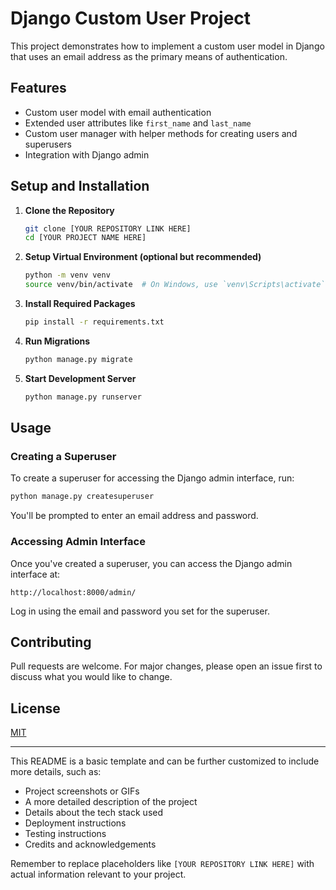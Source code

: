 # Django Custom User Project

This project demonstrates how to implement a custom user model in Django that uses an email address as the primary means of authentication.

## Features

- Custom user model with email authentication
- Extended user attributes like `first_name` and `last_name`
- Custom user manager with helper methods for creating users and superusers
- Integration with Django admin

## Setup and Installation

1. **Clone the Repository**

   ```bash
   git clone [YOUR REPOSITORY LINK HERE]
   cd [YOUR PROJECT NAME HERE]
   ```

2. **Setup Virtual Environment (optional but recommended)**

   ```bash
   python -m venv venv
   source venv/bin/activate  # On Windows, use `venv\Scripts\activate`
   ```

3. **Install Required Packages**

   ```bash
   pip install -r requirements.txt
   ```

4. **Run Migrations**

   ```bash
   python manage.py migrate
   ```

5. **Start Development Server**
   ```bash
   python manage.py runserver
   ```

## Usage

### Creating a Superuser

To create a superuser for accessing the Django admin interface, run:

```bash
python manage.py createsuperuser
```

You'll be prompted to enter an email address and password.

### Accessing Admin Interface

Once you've created a superuser, you can access the Django admin interface at:

```
http://localhost:8000/admin/
```

Log in using the email and password you set for the superuser.

## Contributing

Pull requests are welcome. For major changes, please open an issue first to discuss what you would like to change.

## License

[MIT](https://choosealicense.com/licenses/mit/)

---

This README is a basic template and can be further customized to include more details, such as:

- Project screenshots or GIFs
- A more detailed description of the project
- Details about the tech stack used
- Deployment instructions
- Testing instructions
- Credits and acknowledgements

Remember to replace placeholders like `[YOUR REPOSITORY LINK HERE]` with actual information relevant to your project.
